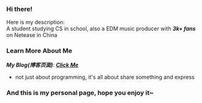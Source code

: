 ### Hi there!
Here is my description:   
A student studying CS in school, also a EDM music producer with ***3k+ fans*** on Netease in China   
### Learn More About Me
***My Blog(博客页面)***: ***[Click Me](//battlehawk233.cn)***
* not just about programming, it's all about share something and express

### And this is my personal page, hope you enjoy it~

